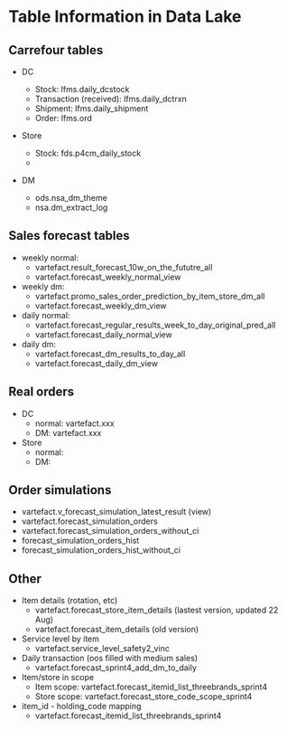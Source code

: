 # Table Information in Data Lake

## Carrefour tables

* DC
    * Stock: lfms.daily_dcstock
    * Transaction (received): lfms.daily_dctrxn
    * Shipment: lfms.daily_shipment
    * Order: lfms.ord
* Store
    * Stock: fds.p4cm_daily_stock
    * 

* DM 
    * ods.nsa_dm_theme
    * nsa.dm_extract_log

## Sales forecast tables

* weekly normal:
    * vartefact.result_forecast_10w_on_the_fututre_all
    * vartefact.forecast_weekly_normal_view
* weekly dm:
    * vartefact.promo_sales_order_prediction_by_item_store_dm_all
    * vartefact.forecast_weekly_dm_view
* daily normal:
    * vartefact.forecast_regular_results_week_to_day_original_pred_all
    * vartefact.forecast_daily_normal_view
* daily dm:
    * vartefact.forecast_dm_results_to_day_all
    * vartefact.forecast_daily_dm_view


## Real orders

* DC
    * normal: vartefact.xxx
    * DM: vartefact.xxx
* Store
    * normal: 
    * DM: 


## Order simulations

* vartefact.v_forecast_simulation_latest_result (view)
* vartefact.forecast_simulation_orders
* vartefact.forecast_simulation_orders_without_ci
* forecast_simulation_orders_hist
* forecast_simulation_orders_hist_without_ci


## Other

* Item details (rotation, etc)
    * vartefact.forecast_store_item_details (lastest version, updated 22 Aug)
    * vartefact.forecast_item_details (old version)
* Service level by item
    * vartefact.service_level_safety2_vinc
* Daily transaction (oos filled with medium sales)
    * vartefact.forecast_sprint4_add_dm_to_daily
* Item/store in scope
    * Item scope: vartefact.forecast_itemid_list_threebrands_sprint4
    * Store scope: vartefact.forecast_store_code_scope_sprint4
* item_id - holding_code mapping
    * vartefact.forecast_itemid_list_threebrands_sprint4